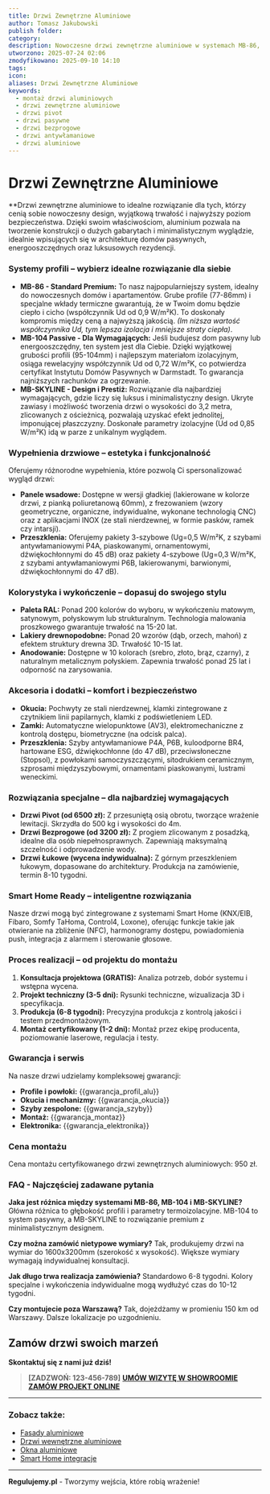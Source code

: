 ```yaml
---
title: Drzwi Zewnętrzne Aluminiowe
author: Tomasz Jakubowski
publish folder:
category:
description: Nowoczesne drzwi zewnętrzne aluminiowe w systemach MB-86, MB-104, MB-SKYLINE. Drzwi pasywne, antywłamaniowe, zintegrowane ze Smart Home. Profesjonalny montaż.
utworzono: 2025-07-24 02:06
zmodyfikowano: 2025-09-10 14:10
tags:
icon:
aliases: Drzwi Zewnętrzne Aluminiowe
keywords:
  - montaż drzwi aluminiowych
  - drzwi zewnętrzne aluminiowe
  - drzwi pivot
  - drzwi pasywne
  - drzwi bezprogowe
  - drzwi antywłamaniowe
  - drzwi aluminiowe
---
```

# Drzwi Zewnętrzne Aluminiowe

**Drzwi zewnętrzne aluminiowe to idealne rozwiązanie dla tych, którzy cenią sobie nowoczesny design, wyjątkową trwałość i najwyższy poziom bezpieczeństwa. Dzięki swoim właściwościom, aluminium pozwala na tworzenie konstrukcji o dużych gabarytach i minimalistycznym wyglądzie, idealnie wpisujących się w architekturę domów pasywnych, energooszczędnych oraz luksusowych rezydencji.

### Systemy profili – wybierz idealne rozwiązanie dla siebie

- **MB-86 - Standard Premium:** To nasz najpopularniejszy system, idealny do nowoczesnych domów i apartamentów. Grube profile (77-86mm) i specjalne wkłady termiczne gwarantują, że w Twoim domu będzie ciepło i cicho (współczynnik Ud od 0,9 W/m²K). To doskonały kompromis między ceną a najwyższą jakością. *(Im niższa wartość współczynnika Ud, tym lepsza izolacja i mniejsze straty ciepła)*.
- **MB-104 Passive - Dla Wymagających:** Jeśli budujesz dom pasywny lub energooszczędny, ten system jest dla Ciebie. Dzięki wyjątkowej grubości profili (95-104mm) i najlepszym materiałom izolacyjnym, osiąga rewelacyjny współczynnik Ud od 0,72 W/m²K, co potwierdza certyfikat Instytutu Domów Pasywnych w Darmstadt. To gwarancja najniższych rachunków za ogrzewanie.
- **MB-SKYLINE - Design i Prestiż:** Rozwiązanie dla najbardziej wymagających, gdzie liczy się luksus i minimalistyczny design. Ukryte zawiasy i możliwość tworzenia drzwi o wysokości do 3,2 metra, zlicowanych z ościeżnicą, pozwalają uzyskać efekt jednolitej, imponującej płaszczyzny. Doskonałe parametry izolacyjne (Ud od 0,85 W/m²K) idą w parze z unikalnym wyglądem.

### Wypełnienia drzwiowe – estetyka i funkcjonalność

Oferujemy różnorodne wypełnienia, które pozwolą Ci spersonalizować wygląd drzwi:

- **Panele wsadowe:** Dostępne w wersji gładkiej (lakierowane w kolorze drzwi, z pianką poliuretanową 60mm), z frezowaniem (wzory geometryczne, organiczne, indywidualne, wykonane technologią CNC) oraz z aplikacjami INOX (ze stali nierdzewnej, w formie pasków, ramek czy intarsji).
- **Przeszklenia:** Oferujemy pakiety 3-szybowe (Ug=0,5 W/m²K, z szybami antywłamaniowymi P4A, piaskowanymi, ornamentowymi, dźwiękochłonnymi do 45 dB) oraz pakiety 4-szybowe (Ug=0,3 W/m²K, z szybami antywłamaniowymi P6B, lakierowanymi, barwionymi, dźwiękochłonnymi do 47 dB).

### Kolorystyka i wykończenie – dopasuj do swojego stylu

- **Paleta RAL:** Ponad 200 kolorów do wyboru, w wykończeniu matowym, satynowym, połyskowym lub strukturalnym. Technologia malowania proszkowego gwarantuje trwałość na 15-20 lat.
- **Lakiery drewnopodobne:** Ponad 20 wzorów (dąb, orzech, mahoń) z efektem struktury drewna 3D. Trwałość 10-15 lat.
- **Anodowanie:** Dostępne w 10 kolorach (srebro, złoto, brąz, czarny), z naturalnym metalicznym połyskiem. Zapewnia trwałość ponad 25 lat i odporność na zarysowania.

### Akcesoria i dodatki – komfort i bezpieczeństwo

- **Okucia:** Pochwyty ze stali nierdzewnej, klamki zintegrowane z czytnikiem linii papilarnych, klamki z podświetleniem LED.
- **Zamki:** Automatyczne wielopunktowe (AV3), elektromechaniczne z kontrolą dostępu, biometryczne (na odcisk palca).
- **Przeszklenia:** Szyby antywłamaniowe P4A, P6B, kuloodporne BR4, hartowane ESG, dźwiękochłonne (do 47 dB), przeciwsłoneczne (Stopsol), z powłokami samoczyszczącymi, sitodrukiem ceramicznym, szprosami międzyszybowymi, ornamentami piaskowanymi, lustrami weneckimi.

### Rozwiązania specjalne – dla najbardziej wymagających

- **Drzwi Pivot (od 6500 zł):** Z przesuniętą osią obrotu, tworzące wrażenie lewitacji. Skrzydła do 500 kg i wysokości do 4m.
- **Drzwi Bezprogowe (od 3200 zł):** Z progiem zlicowanym z posadzką, idealne dla osób niepełnosprawnych. Zapewniają maksymalną szczelność i odprowadzenie wody.
- **Drzwi Łukowe (wycena indywidualna):** Z górnym przeszkleniem łukowym, dopasowane do architektury. Produkcja na zamówienie, termin 8-10 tygodni.

### Smart Home Ready – inteligentne rozwiązania

Nasze drzwi mogą być zintegrowane z systemami Smart Home (KNX/EIB, Fibaro, Somfy TaHoma, Control4, Loxone), oferując funkcje takie jak otwieranie na zbliżenie (NFC), harmonogramy dostępu, powiadomienia push, integracja z alarmem i sterowanie głosowe.

### Proces realizacji – od projektu do montażu

1.  **Konsultacja projektowa (GRATIS):** Analiza potrzeb, dobór systemu i wstępna wycena.
2.  **Projekt techniczny (3-5 dni):** Rysunki techniczne, wizualizacja 3D i specyfikacja.
3.  **Produkcja (6-8 tygodni):** Precyzyjna produkcja z kontrolą jakości i testem przedmontażowym.
4.  **Montaż certyfikowany (1-2 dni):** Montaż przez ekipę producenta, poziomowanie laserowe, regulacja i testy.

### Gwarancja i serwis

Na nasze drzwi udzielamy kompleksowej gwarancji:

- **Profile i powłoki:** {{gwarancja_profil_alu}}
- **Okucia i mechanizmy:** {{gwarancja_okucia}}
- **Szyby zespolone:** {{gwarancja_szyby}}
- **Montaż:** {{gwarancja_montaz}}
- **Elektronika:** {{gwarancja_elektronika}}

### Cena montażu

Cena montażu certyfikowanego drzwi zewnętrznych aluminiowych: 950 zł.

### FAQ - Najczęściej zadawane pytania

**Jaka jest różnica między systemami MB-86, MB-104 i MB-SKYLINE?**
Główna różnica to głębokość profili i parametry termoizolacyjne. MB-104 to system pasywny, a MB-SKYLINE to rozwiązanie premium z minimalistycznym designem.

**Czy można zamówić nietypowe wymiary?**
Tak, produkujemy drzwi na wymiar do 1600x3200mm (szerokość x wysokość). Większe wymiary wymagają indywidualnej konsultacji.

**Jak długo trwa realizacja zamówienia?**
Standardowo 6-8 tygodni. Kolory specjalne i wykończenia indywidualne mogą wydłużyć czas do 10-12 tygodni.

**Czy montujecie poza Warszawą?**
Tak, dojeżdżamy w promieniu 150 km od Warszawy. Dalsze lokalizacje po uzgodnieniu.

## Zamów drzwi swoich marzeń

**Skontaktuj się z nami już dziś!**

> **[ZADZWOŃ: 123-456-789]**
> **[UMÓW WIZYTĘ W SHOWROOMIE](../../kontakt.md)**
> **[ZAMÓW PROJEKT ONLINE](../../kontakt.md)**

---

### Zobacz także:

- [Fasady aluminiowe](montaz-fasad.md)
- [Drzwi wewnętrzne aluminiowe](drzwi-wewnetrzne-aluminiowe.md)
- [Okna aluminiowe](okna-aluminiowe.md)
- [Smart Home integracje](../../uslugi/dodatkowe/smart-home-integracja.md)

---

**Regulujemy.pl** - Tworzymy wejścia, które robią wrażenie!